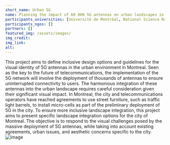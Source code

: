 ```yaml
---
short_name: Urban 5G
name: Planning the impact of 60 000 5G antennas on urban landscapes in Montréal
participants_universities: [Université de Montréal, National Science Research Institute, University of Québec in Montréal]
participants_ngos: []
partners: []
featured_img: /assets/images/
img_credit: 
img_link: 
alt:
---
```

This project aims to define inclusive design options and guidelines for the visual identity of 5G antennas in the urban environment in Montreal. Seen as the key to the future of telecommunications, the implementation of the 5G network will involve the deployment of thousands of antennas to ensure uninterrupted connectivity to users. The harmonious integration of these antennas into the urban landscape requires careful consideration given their significant visual impact.
In Montreal, the city and telecommunications operators have reached agreements to use street furniture, such as traffic light barrels, to install micro-cells as part of the preliminary deployment of 5G in the city.
To ensure more inclusive landscape integration, this project aims to present specific landscape integration options for the city of Montreal. The objective is to respond to the visual challenges posed by the massive deployment of 5G antennas, while taking into account existing agreements, urban issues, and aesthetic concerns specific to the city.
![image](https://github.com/CUPUM/cupum.github.io/assets/118609990/a54786a2-aea0-4ce9-8e2b-261d0dee6484)
